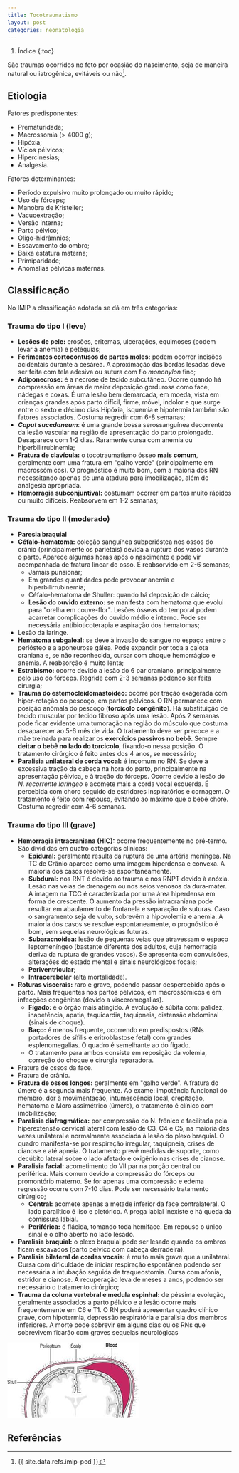 ```yaml
---
title: Tocotraumatismo
layout: post
categories: neonatologia
---
```


1. Índice
{:toc}

São traumas ocorridos no feto por ocasião do nascimento, seja de maneira natural ou iatrogênica, evitáveis ou não[^1].

## Etiologia

Fatores predisponentes:

- Prematuridade;
- Macrossomia (> 4000 g);
- Hipóxia;
- Vícios pélvicos;
- Hipercinesias;
- Analgesia.

Fatores determinantes:

- Período expulsivo muito prolongado ou muito rápido;
- Uso de fórceps;
- Manobra de Kristeller;
- Vacuoextração;
- Versão interna;
- Parto pélvico;
- Oligo-hidrâmnios;
- Escavamento do ombro;
- Baixa estatura materna;
- Primiparidade;
- Anomalias pélvicas maternas.

## Classificação

No IMIP a classificação adotada se dá em três categorias:

### Trauma do tipo I (leve)

- __Lesões de pele:__ erosões, eritemas, ulcerações, equimoses (podem levar à anemia) e petéquias;
- __Ferimentos cortocontusos de partes moles:__ podem ocorrer incisões acidentais durante a cesárea. A aproximação das bordas lesadas deve ser feita com tela adesiva ou sutura com fio *mononylon* fino;
- __Adiponecrose:__ é a necrose de tecido subcutâneo. Ocorre quando há compressão em áreas de maior deposição gordurosa como face, nádegas e coxas. É uma lesão bem demarcada, em moeda, vista em crianças grandes após parto difícil, firme, móvel, indolor e que surge entre o sexto e décimo dias.Hipóxia, isquemia e hipotermia também são fatores associados. Costuma regredir com 6-8 semanas;
- *__Caput sucedaneum__*: é uma grande bossa serossanguínea decorrente da lesão vascular na região de apresentação do parto prolongado. Desaparece com 1-2 dias. Raramente cursa com anemia ou hiperbilirrubinemia;
- __Fratura de clavícula:__ o tocotraumatismo ósseo **mais comum**, geralmente com uma fratura em "galho verde" (principalmente em macrossômicos). O prognóstico é muito bom, com a maioria dos RN necessitando apenas de uma atadura para imobilização, além de analgesia apropriada. 
- __Hemorragia subconjuntival:__ costumam ocorrer em partos muito rápidos ou muito difíceis. Reabsorvem em 1-2 semanas;

### Trauma do tipo II (moderado)

- __Paresia braquial__
- __Céfalo-hematoma:__ coleção sanguínea subperióstea nos ossos do crânio (principalmente os parietais) devida à ruptura dos vasos durante o parto. Aparece algumas horas após o nascimento e pode vir acompanhada de fratura linear do osso. É reabsorvido em 2-6 semanas;
    - Jamais punsionar;
    - Em grandes quantidades pode provocar anemia e hiperbilirrubinemia;
    - Céfalo-hematoma de Shuller: quando há deposição de cálcio;
    - __Lesão do ouvido externo:__ se manifesta com hematoma que evolui para "orelha em couve-flor". Lesões ósseas do temporal podem acarretar complicações do ouvido médio e interno. Pode ser necessária antibioticoterapia e aspiração dos hematomas;
- Lesão da laringe.
- __Hematoma subgaleal:__ se deve à invasão do sangue no espaço entre o periósteo e a aponeurose gálea. Pode expandir por toda a calota craniana e, se não reconhecida, cursar com choque hemorrágico e anemia. A reabsorção é muito lenta;
- __Estrabismo:__ ocorre devido a lesão do 6 par craniano, principalmente pelo uso do fórceps. Regride com 2-3 semanas podendo ser feita cirurgia;
- __Trauma do estemocleidomastoideo:__ ocorre por tração exagerada com hiper-rotação do pescoço, em partos pélvicos. O RN permanece com posição anômala do pescoço (**torcicolo congênito**). Há substituição de tecido muscular por tecido fibroso após uma lesão. Após 2 semanas pode ficar evidente uma tumoração na região do músculo que costuma desaparecer ao 5-6 mês de vida. O tratamento deve ser precoce e a mãe treinada para realizar os **exercícios passivos no bebê**. Sempre **deitar o bebê no lado do torcicolo**, fixando-o nessa posição. O tratamento cirúrgico é feito antes dos 4 anos, se necessário;
- __Paralisia unilateral de corda vocal:__ é incomum no RN. Se deve à excessiva tração da cabeça na hora do parto, principalmente na apresentação pélvica, e à tração do fórceps. Ocorre devido à lesão do _N. recorrente laríngeo_ e acomete mais a corda vocal esquerda. É percebida com choro seguido de estridores inspiratórios e cornagem. O tratamento é feito com repouso, evitando ao máximo que o bebê chore. Costuma regredir com 4-6 semanas.

### Trauma do tipo III (grave)

- __Hemorragia intracraniana (HIC):__ ocorre frequentemente no pré-termo. São divididas em quatro categorias clínicas:
  - **Epidural:** geralmente resulta da ruptura de uma artéria meníngea. Na TC de Crânio aparece como uma imagem hiperdensa e convexa. A maioria dos casos resolve-se espontaneamente.
  - **Subdural:** nos RNT é devido ao trauma e nos RNPT devido à anóxia. Lesão nas veias de drenagem ou nos seios venosos da dura-máter. A imagem na TCC é caracterizada por uma área hiperdensa em forma de crescente. O aumento da pressão intracraniana pode resultar em abaulamento de fontanela e separação de suturas. Caso o sangramento seja de vulto, sobrevêm a hipovolemia e anemia. A maioria dos casos se resolve espontaneamente, o prognóstico é bom, sem sequelas neurológicas futuras.
  - **Subaracnoidea:** lesão de pequenas veias que atravessam o espaço leptomeníngeo (bastante diferente dos adultos, cuja hemorragia deriva da ruptura de grandes vasos). Se apresenta com convulsões, alterações do estado mental e sinais neurológicos focais;
  - **Periventricular**;
  - **Intracerebelar** (alta mortalidade).
- __Roturas viscerais:__ raro e grave, podendo passar despercebido após o parto. Mais frequentes nos partos pélvicos, em macrossômicos e em infecções congênitas (devido a visceromegalias).
  - **Fígado:** é o órgão mais atingido. A evolução é súbita com: palidez, inapetência, apatia, taquicardia, taquipneia, distensão abdominal (sinais de choque).
  - **Baço:** é menos frequente, ocorrendo em predispostos (RNs portadores de sífilis e eritroblastose fetal) com grandes esplenomegalias. O quadro é semelhante ao do fígado.
  - O tratamento para ambos consiste em reposição da volemia, correção do choque e cirurgia reparadora.
- Fratura de ossos da face.
- Fratura de crânio.
- __Fratura de ossos longos:__ geralmente em "galho verde". A fratura do úmero é a segunda mais frequente. Ao exame: impotência funcional do membro, dor à movimentação, intumescência local, crepitação, hematoma e Moro assimétrico (úmero), o tratamento é clínico com imobilização;        
- __Paralisia diafragmática:__ por compressão do N. frênico e facilitada pela hiperextensão cervical lateral com lesão de C3, C4 e C5, na maioria das vezes unilateral e normalmente associada à lesão do plexo braquial.  O quadro manifesta-se por respiração irregular, taquipneia, crises de cianose e até apneia. O tratamento prevê medidas de suporte, como decúbito lateral sobre o lado afetado e oxigênio nas crises de cianose.
- __Paralisia facial:__ acometimento do VII par na porção central ou periférica. Mais comum devido a compressão do fórceps ou promontório materno. Se for apenas uma compressão e edema regressão ocorre com 7-10 dias. Pode ser necessário tratamento cirúrgico;
    - **Central:** acomete apenas a metade inferior da face contralateral. O lado paralítico é liso e pletórico. A prega labial inexiste e há queda da comissura labial.
    - **Periférica:** é flácida, tomando toda hemiface. Em repouso o único sinal é o olho aberto no lado lesado.
- __Paralisia braquial:__ o plexo braquial pode ser lesado quando os ombros ficam escavados (parto pélvico com cabeça derradeira).
- __Paralisia bilateral de cordas vocais:__ é muito mais grave que a unilateral. Cursa com dificuldade de iniciar respiração espontânea podendo ser necessária a intubação seguida de traqueostomia. Cursa com afonia, estridor e cianose. A recuperação leva de meses a anos, podendo ser necessário o tratamento cirúrgico;
- __Trauma da coluna vertebral e medula espinhal:__ de péssima evolução, geralmente associados a parto pélvico e a lesão ocorre mais frequentemente em C6 e T1. O RN poderá apresentar quadro clínico grave, com hipotermia, depressão respiratória e paralisia dos membros inferiores. A morte pode sobrevir em alguns dias ou os RNs que sobrevivem ficarão com graves sequelas neurológicas

![Imagem](/assets/imagens/tocotraumatismo/caput.jpeg)

## Referências
[^1]: {{ site.data.refs.imip-ped }}
